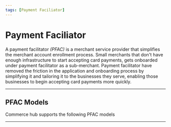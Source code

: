 ```yaml
---
tags: [Payment Faciliator]
---
```


# Payment Faciliator

A payment facilitator _(PFAC)_ is a merchant service provider that simplifies the merchant account enrollment process. Small merchants that don't have enough infrastructure to start accepting card payments, gets onboarded under payment facilitator as a sub-merchant. Payment facilitator have removed the friction in the application and onboarding process by simplifying it and tailoring it to the businesses they serve, enabling those businesses to begin accepting card payments more quickly.

---

## PFAC Models

Commerce hub supports the following PFAC models

<!-- type: row -->

<!-- type: card
title: Multi-MID
description: Submit an Activation Request for a Stored Value Card. The request can be for a Virtual Gift Card or Physical gift card. Merchant funded.
link: ?path=docs/Resources/Guides/Partners/PFAC/PFAC-Multi.md
-->

<!-- type: card
title: Single MID
description: Citibank offers multiple banking services which includes providing of private label and co branded credit cards for retailers.
link: ?path=docs/Resources/Guides/Partners/PFAC/PFAC-Single.md
-->

<!-- type: card
title: Split Settlement
description: ChargeAfter is a leading network for Buy Now Pay Later  *(BNPL)* consumer point-of-sale financing.
link: ?path=docs/Resources/Guides/Partners/PFAC/Split-Settlement.md
-->

<!-- type: row-end -->

---
